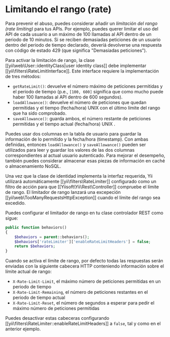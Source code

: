 Limitando el rango (rate)
=========================

Para prevenir el abuso, puedes considerar añadir un *límitación del rango (rate limiting)* para tus APIs. Por ejemplo,
puedes querer limitar el uso del API de cada usuario a un máximo de 100 llamadas al API dentro de un periodo de 10 minutos.
Si se reciben demasiadas peticiones de un usuario dentro del periodo de tiempo declarado, deveríá devolverse una respuesta con código de estado 429 (que significa "Demasiadas peticiones").

Para activar la limitación de rango, la clase [[yii\web\User::identityClass|user identity class]] debe implementar [[yii\filters\RateLimitInterface]].
Este interface requiere la implementación de tres métodos:

* `getRateLimit()`: devuelve el número máximo de peticiones permitidas y el periodo de tiempo (p.e., `[100, 600]` significa que como mucho puede haber 100 llamadas al API dentro de 600 segundos).
* `loadAllowance()`: devuelve el número de peticiones que quedan permitidas y el tiempo (fecha/hora) UNIX
  con el último límite del rango que ha sido comprobado.
* `saveAllowance()`: guarda ambos, el número restante de peticiones permitidas y el tiempo actual (fecha/hora) UNIX .

Puedes usar dos columnas en la tabla de usuario para guardar la información de lo permitido y la fecha/hora (timestamp). Con ambas definidas,
entonces `loadAllowance()` y `saveAllowance()` pueden ser utilizados para leer y guardar los valores de las dos columnas correspondientes al actual usuario autenticado.
Para mejorar el desempeño, también puedes considerar almacenar esas piezas de información en caché o almacenamiento NoSQL.

Una vez que la clase de identidad implementa la interfaz requerida, Yii utilizará automáticamente [[yii\filters\RateLimiter]]
configurado como un filtro de acción para que [[Yiisoft\Yii\Rest\Controller]] compruebe el límite de rango. El limitador de rango
lanzará una excepeción [[yii\web\TooManyRequestsHttpException]] cuando el límite del rango sea excedido.

Puedes configurar el limitador de rango
en tu clase controlador REST como sigue:

```php
public function behaviors()
{
    $behaviors = parent::behaviors();
    $behaviors['rateLimiter']['enableRateLimitHeaders'] = false;
    return $behaviors;
}
```

Cuando se activa el límite de rango, por defecto todas las respuestas serán enviadas con la siguiente cabecera HTTP conteniendo
información sobre el límite actual de rango:

* `X-Rate-Limit-Limit`, el máximo número de peticiones permitidas en un periodo de tiempo
* `X-Rate-Limit-Remaining`, el número de peticiones restantes en el periodo de tiempo actual
* `X-Rate-Limit-Reset`, el número de segundos a esperar para pedir el máximo número de peticiones permitidas

Puedes desactivar estas cabeceras configurando [[yii\filters\RateLimiter::enableRateLimitHeaders]] a `false`,
tal y como en el anterior ejemplo.
